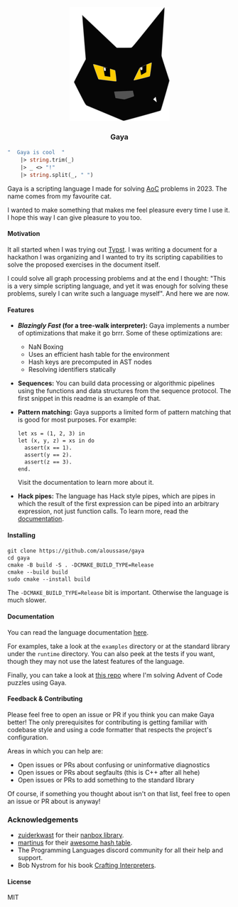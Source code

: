 <p align="center">
  <img src="./assets/logo/logo256x256.png" alt="gaya-logo" />
</p>

<h3 align="center">Gaya</h3>

```ocaml
"  Gaya is cool  "
    |> string.trim(_)
    |> _ <> "!"
    |> string.split(_, " ")
```

Gaya is a scripting language I made for solving
[AoC](https://adventofcode.com/) problems in 2023. The name comes from my
favourite cat.

I wanted to make something that makes me feel pleasure every time I use it. I
hope this way I can give pleasure to you too.

#### Motivation

It all started when I was trying out [Typst](https://typst.app/). I was writing
a document for a hackathon I was organizing and I wanted to try its scripting
capabilities to solve the proposed exercises in the document itself.

I could solve all graph processing problems and at the end I thought: "This is
a very simple scripting language, and yet it was enough for solving these
problems, surely I can write such a language myself". And here we are now.

#### Features

- **_Blazingly Fast_ (for a tree-walk interpreter):** Gaya implements a number
  of optimizations that make it go brrr. Some of these optimizations are:

  - NaN Boxing
  - Uses an efficient hash table for the environment
  - Hash keys are precomputed in AST nodes
  - Resolving identifiers statically

- **Sequences:** You can build data processing or algorithmic pipelines using
  the functions and data structures from the sequence protocol. The first
  snippet in this readme is an example of that.

- **Pattern matching:** Gaya supports a limited form of pattern matching that
  is good for most purposes. For example:

  ```
  let xs = (1, 2, 3) in
  let (x, y, z) = xs in do
    assert(x == 1).
    assert(y == 2).
    assert(z == 3).
  end.
  ```

  Visit the documentation to learn more about it.

- **Hack pipes:** The language has Hack style pipes, which are pipes in which
  the result of the first expression can be piped into an arbitrary expression,
  not just function calls. To learn more, read the
  [documentation](#documentation).

#### Installing

```
git clone https://github.com/aloussase/gaya
cd gaya
cmake -B build -S . -DCMAKE_BUILD_TYPE=Release
cmake --build build
sudo cmake --install build
```

The `-DCMAKE_BUILD_TYPE=Release` bit is important. Otherwise the language is
much slower.

#### Documentation <a name="documentation" />

You can read the language documentation [here](./docs/SUMMARY.md).

For examples, take a look at the `examples` directory or at the standard
library under the `runtime` directory. You can also peek at the tests if you
want, though they may not use the latest features of the language.

Finally, you can take a look at [this
repo](https://github.com/aloussase/advent-of-code) where I'm solving Advent of
Code puzzles using Gaya.

#### Feedback & Contributing

Please feel free to open an issue or PR if you think you can make Gaya better!
The only prerequisites for contributing is getting familiar with codebase style
and using a code formatter that respects the project's configuration.

Areas in which you can help are:

- Open issues or PRs about confusing or uninformative diagnostics
- Open issues or PRs about segfaults (this is C++ after all hehe)
- Open issues or PRs to add something to the standard library

Of course, if something you thought about isn't on that list, feel free to
open an issue or PR about is anyway!

### Acknowledgements

- [zuiderkwast](https://github.com/zuiderkwast) for their [nanbox
  library](https://github.com/zuiderkwast/nanbox).
- [martinus](https://github.com/martinus) for their [awesome hash
  table](https://github.com/martinus/robin-hood-hashing).
- The Programming Languages discord community for all their help and support.
- Bob Nystrom for his book [Crafting
  Interpreters](http://craftinginterpreters.com/).

#### License

MIT
